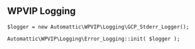 ## WPVIP Logging

```
$logger = new Automattic\WPVIP\Logging\GCP_Stderr_Logger();

Automattic\WPVIP\Logging\Error_Logging::init( $logger );
```
